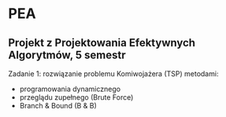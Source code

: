 # PEA
## Projekt z Projektowania Efektywnych Algorytmów, 5 semestr
Zadanie 1: rozwiązanie problemu Komiwojażera (TSP) metodami:
  - programowania dynamicznego
  - przeglądu zupełnego (Brute Force)
  - Branch & Bound (B & B)
